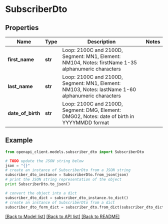 # SubscriberDto


## Properties
Name | Type | Description | Notes
------------ | ------------- | ------------- | -------------
**first_name** | **str** | Loop: 2100C and 2100D, Segment: MN1, Element: NM104, Notes: firstName 1-35 alphanumeric characters  | 
**last_name** | **str** | Loop: 2100C and 2100D, Segment: MN1, Element: NM103, Notes: lastName 1-60 alphanumeric characters  | 
**date_of_birth** | **str** | Loop: 2100C and 2100D, Segment: DMG, Element: DMG02, Notes: date of birth in YYYYMMDD format  | 

## Example

```python
from openapi_client.models.subscriber_dto import SubscriberDto

# TODO update the JSON string below
json = "{}"
# create an instance of SubscriberDto from a JSON string
subscriber_dto_instance = SubscriberDto.from_json(json)
# print the JSON string representation of the object
print SubscriberDto.to_json()

# convert the object into a dict
subscriber_dto_dict = subscriber_dto_instance.to_dict()
# create an instance of SubscriberDto from a dict
subscriber_dto_form_dict = subscriber_dto.from_dict(subscriber_dto_dict)
```
[[Back to Model list]](../README.md#documentation-for-models) [[Back to API list]](../README.md#documentation-for-api-endpoints) [[Back to README]](../README.md)


